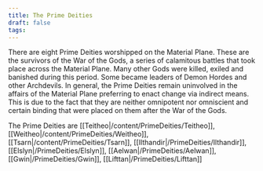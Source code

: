 ```yaml
---
title: The Prime Deities
draft: false
tags:
---
```

 
There are eight Prime Deities worshipped on the Material Plane. These are the survivors of the War of the Gods, a series of calamitous battles that took place across the Material Plane. Many other Gods were killed, exiled and banished during this period. Some became leaders of Demon Hordes and other Archdevils. In general, the Prime Deities remain uninvolved in the affairs of the Material Plane preferring to enact change via indirect means. This is due to the fact that they are neither omnipotent nor omniscient and certain binding that were placed on them after the War of the Gods. 

The Prime Deities are
	[[Teitheo|/content/PrimeDeities/Teitheo]],
	[[Weitheo|/content/PrimeDeities/Weitheo]],
	[[Tsarn|/content/PrimeDeities/Tsarn]],
	[[Ilthandir|/PrimeDeities/Ilthandir]],
	[[Elslyn|/PrimeDeities/Elslyn]],
	[[Aelwan|/PrimeDeities/Aelwan]],
	[[Gwin|/PrimeDeities/Gwin]],
	[[Lifttan|/PrimeDeities/Lifttan]]